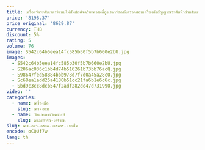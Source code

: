 ```yaml
---
title: เครื่องวัดระดับเรดาร์แบบไม่สัมผัสอัจฉริยะความถี่สูงเรดาร์สถานีตรวจสอบเครื่องส่งสัญญาณระดับน้ําสําหรับแม่น้ํา
price: '8198.37'
price_original: '8629.87'
currency: THB
discount: 5%
rating: 5
volume: 76
image: S542c64b5eea14fc585b30f5b7b660e2bU.jpg
images:
  - S542c64b5eea14fc585b30f5b7b660e2bU.jpg
  - S206ac036c1bb4d74b516261b73bb76acQ.jpg
  - S98647fed58884bbb978d7f7d0a45a28cO.jpg
  - Sc68ea1add25a4180b51cc21fa6b1e6c6c.jpg
  - Sbd9c3cc8dcb547f2adf282de47d73199O.jpg
video: ''
categories:
  - name: เครื่องมือ
    slug: เคร-องม
  - name: วัดและการวิเคราะห์
    slug: ดและการว-เคราะห
slug: เคร-องว-ดระด-บเรดาร-แบบไม
encode: oCQUf7w
lang: th
---
```

  